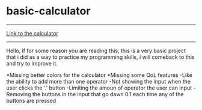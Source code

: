 # basic-calculator
___
[Link to the calculator](https://cerecero.github.io/basic-calculator/)
___
Hello, if for some reason you are reading this, this is a very basic project that i did as a way to practice my programming skills, i will comeback to this and try to improve it.

*Missing better colors for the calculator
*Missing some QoL features
  -Like the ability to add more than one operator
  -Not showing the input when the user clicks the '.' button
  -Limiting the amoun of operator the user can input
  -Removing the buttons in the input that go dawn 0.1 each time any of the buttons are pressed
